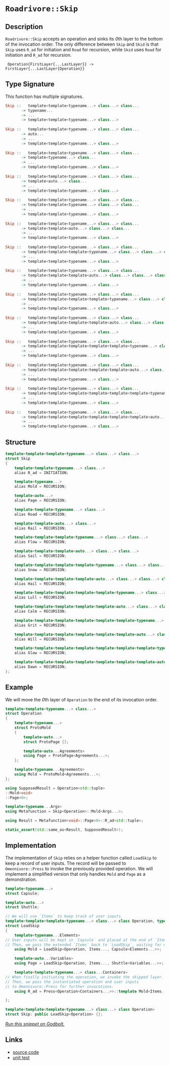 <!-- Copyright 2024 Feng Mofan
SPDX-License-Identifier: Apache-2.0 -->

# `Roadrivore::Skip`

## Description

`Roadrivore::Skip` accepts an operation and sinks its *0*th layer to the bottom of the invocation order.
The only difference between `Skip` and `Skid` is that `Skip` uses `R_ad` for initiation and `Road` for recursion, while `Skid` uses `Road` for initiation and `R_ad` for recursion.<pre><code>   Operation{FirstLayer{...LastLayer}}
-> FirstLayer{...LastLayer{Operation}}</code></pre>

## Type Signature

This function has multiple signatures.

```Haskell
Skip ::   template<template<typename...> class...> class... 
       -> typename...
       -> ...
       -> template<template<typename...> class...>
       
Skip ::   template<template<typename...> class...> class... 
       -> auto...
       -> ...
       -> template<template<typename...> class...>
       
Skip ::   template<template<typename...> class...> class... 
       -> template<typename...> class...
       -> ...
       -> template<template<typename...> class...>
       
Skip ::   template<template<typename...> class...> class... 
       -> template<auto...> class...
       -> ...
       -> template<template<typename...> class...>
       
Skip ::   template<template<typename...> class...> class... 
       -> template<template<typename...> class...> class...
       -> ...
       -> template<template<typename...> class...>
       
Skip ::   template<template<typename...> class...> class... 
       -> template<template<auto...> class...> class...
       -> ...
       -> template<template<typename...> class...>
       
Skip ::   template<template<typename...> class...> class... 
       -> template<template<template<typename...> class...> class...> class...
       -> ...
       -> template<template<typename...> class...>
       
Skip ::   template<template<typename...> class...> class... 
       -> template<template<template<auto...> class...> class...> class...
       -> ...
       -> template<template<typename...> class...>
       
Skip ::   template<template<typename...> class...> class... 
       -> template<template<template<template<typename...> class...> class...> class...> class...
       -> ...
       -> template<template<typename...> class...>
       
Skip ::   template<template<typename...> class...> class... 
       -> template<template<template<template<auto...> class...> class...> class...> class...
       -> ...
       -> template<template<typename...> class...>
       
Skip ::   template<template<typename...> class...> class... 
       -> template<template<template<template<template<typename...> class...> class...> class...> class...> class...
       -> ...
       -> template<template<typename...> class...>
       
Skip ::   template<template<typename...> class...> class... 
       -> template<template<template<template<template<auto...> class...> class...> class...> class...> class...
       -> ...
       -> template<template<typename...> class...>
       
Skip ::   template<template<typename...> class...> class... 
       -> template<template<template<template<template<template<typename...> class...> class...> class...> class...> class...> class...
       -> ...
       -> template<template<typename...> class...>
       
Skip ::   template<template<typename...> class...> class... 
       -> template<template<template<template<template<template<auto...> class...> class...> class...> class...> class...> class...
       -> ...
       -> template<template<typename...> class...>
```

## Structure

```C++
template<template<template<typename...> class...> class...>
struct Skip
{
    template<template<typename...> class...>
    alias R_ad = INITIATION;

    template<typename...>
    alias Mold = RECURSION;

    template<auto...>
    alias Page = RECURSION;

    template<template<typename...> class...>
    alias Road = RECURSION;

    template<template<auto...> class...>
    alias Rail = RECURSION;

    template<template<template<typename...> class...> class...>
    alias Flow = RECURSION;

    template<template<template<auto...> class...> class...>
    alias Sail = RECURSION;

    template<template<template<template<typename...> class...> class...> class...>
    alias Snow = RECURSION;

    template<template<template<template<auto...> class...> class...> class...>
    alias Hail = RECURSION;

    template<template<template<template<template<typename...> class...> class...> class...> class...>
    alias Lull = RECURSION;

    template<template<template<template<template<auto...> class...> class...> class...> class...>
    alias Calm = RECURSION;

    template<template<template<template<template<template<typename...> class...> class...> class...> class...> class...>
    alias Grit = RECURSION;

    template<template<template<template<template<template<auto...> class...> class...> class...> class...> class...>
    alias Will = RECURSION;

    template<template<template<template<template<template<template<typename...> class...> class...> class...> class...> class...> class...>
    alias Glow = RECURSION;

    template<template<template<template<template<template<template<auto...> class...> class...> class...> class...> class...> class...>
    alias Dawn = RECURSION;
};
```

## Example

We will move the *0*th layer of `Operation` to the end of its invocation order.

```C++
template<template<typename...> class...>
struct Operation
{ 
    template<typename...>
    struct ProtoMold
    {
        template<auto...>
        struct ProtoPage {};

        template<auto...Agreements>
        using Page = ProtoPage<Agreements...>;
    };

    template<typename...Agreements>
    using Mold = ProtoMold<Agreements...>;
};

using SupposedResult = Operation<std::tuple>
::Mold<void>
::Page<0>;

template<typename...Args>
using Metafunction = Skip<Operation>::Mold<Args...>;

using Result = Metafunction<void>::Page<0>::R_ad<std::tuple>;

static_assert(std::same_as<Result, SupposedResult>);
```

## Implementation

The implementation of `Skip` relies on a helper function called `LoadSkip` to keep a record of user inputs.
The record will be passed to `Omennivore::Press` to invoke the previously provided operation.
We will implement a simplified version that only handles `Mold` and `Page` as a demonstration.

```C++
template<typename...>
struct Capsule;

template<auto...>
struct Shuttle;

// We will use `Items` to keep track of user inputs.
template<template<template<typename...> class...> class Operation, typename...Items>
struct LoadSkip
{
    template<typename...Elements>
// User inputs will be kept in `Capsule` and placed at the end of `Items.`
// Then, we pass the extended `Items` back to `LoadSkip`, waiting for more inputs.
    using Mold = LoadSkip<Operation, Items..., Capsule<Elements...>>;

    template<auto...Variables>
    using Page = LoadSkip<Operation, Items..., Shuttle<Variables...>>;

    template<template<typename...> class...Containers>
// When finally initiating the operation, we invoke the skipped layer.
// Then, we pass the instantiated operation and user inputs
// to Omennivore::Press for further invocations.
    using R_ad = Press<Operation<Containers...>>::template Mold<Items...>;

};

template<template<template<typename...> class...> class Operation>
struct Skip: public LoadSkip<Operation> {};
```

[*Run this snippet on Godbolt.*](https://godbolt.org/#z:OYLghAFBqd5QCxAYwPYBMCmBRdBLAF1QCcAaPECAMzwBtMA7AQwFtMQByARg9KtQYEAysib0QXACx8BBAKoBnTAAUAHpwAMvAFYTStJg1DIApACYAQuYukl9ZATwDKjdAGFUtAK4sGIAKwAzKSuADJ4DJgAcj4ARpjEEmYAnKQADqgKhE4MHt6%2BAcEZWY4C4ZExLPGJXCm2mPalDEIETMQEeT5%2BQfWNOS1tBOXRcQlJqQqt7Z0FPZODw5XV4wCUtqhexMjsHASYLGkGeyaBbgQAnmmMrJgA1ADyV8RMTSfYJhoAgpPEXg63ymImAUCg%2BnxMAHYrF9brDbnsDkdMCczpdrmwAHRYt5guG3H5/Ai3AAimFadFukKsEOJJ2h4K%2BAHpGbcLEwlLdREoQGDcXCEYcXsiYXCUXy8bCBUiURcrsxMdjAthOQYQbcPIImBEEqQwczbgAVBAJO54BS3AS0c4WyK3NJtG57Yh2pjIADWt3oVAIGPFEtl6MwWIxGr2glBIthOMj%2BIIv3%2BpPJtBRoa1kWIKdkjAICmDOKVfqpepZAHVTQwAG6oN13AjGzkkIEKDIMfBGeH7QV7W5sKoJC1UeH11BPF45Yu3ADuhAQQ7umFUcdde3QLvdvpjeK8WXbAcpgWJD1HTRAIClQtuAFlPOhM4Js7nFe9AhZKTHIbSX7yY%2Bfju/Tn6eK/sipxMF4RB5kqKrsuaQiYAAjl4jDbLqm5wmBEFYqGD6FgWMYEgmZJasmpxwYhyEgW42HhpBz7vO%2BUK3NuETAPCaL7oejwJGOzhnp2SIAkwwCUdROa0XSlI0nS36fPqABKmDIJsWQVncXLsDJQH8UKuFuIB/LaccpwBvKQZPtBaqptqZATmW%2BKYPazzdnWdw0MQkwus8bBOmuHpUMQqAsHOFoue5G6fBK/JoqZwaiQoqERZFbFyjcwb3KFEaJVGeFZbG8ZEomxF3uS6bFQ%2BtGkA8GXiQx9JJUxO6sXuJyHoCwKZfVYpMqW5ZVjWwVoMQTYtm2TWGXcvbVAOwUjtxrzdVOM7BQuS4OJgq72uuE5GowlWTnc9pqi5txNl4tBErEroekQAJNua/DOlQmyhbcERVqITS5vpkUmTcR5zTkp7AVeN5lTRT7ffu9GySycgMNu62%2BeabR3ECyDnMg9Crg9txPe0xrOm9qAfTkX1obCQPjSSRF0Ci6UE4%2BvpKkDaLSQxn70n6wG6ZD3OgeBqC0RZsEIUhDAoZDGGC1hWbhgl9W/QqGL0wkHWijleIEQVNMkW4ZFi9sYNiU%2BlUq2FEO1ZDzG7uxLW3e1MrRX9XFOYDfGIheyhCSJsvG0zdGQ5THvdoVtOnGbjNvCzVxs7lH6x3iXPjY7KVK58wBAvsOEa3C1usdetCrnboe6%2BnmdsOD/vRyBnNSV%2BXxgnzqKp2Z/tglr6pMGkChnTXMlN1LNXfHGhK3EICDgQQ9Cx7ZdzTrQtANXcJgAGwaAAkgioJr/CqC3DWDnws87rTQjhMMGk4Fk58Te38nxlO0rbzC0LmMwf9rsCJViut5v%2BygjlDuoRUBMHQEIN0eA0i8ihEnYOlEf7BmwPQCuOZoww1uIofsERL45kWgvW48R94OSJBESka83Bdx7tPHehgNoGG2KuF4y1WzTVXhvLevo17bWNAwPaB137HRWq4RGbC/4sG3hoAhV1d5kI0MA0B4DIFsL2lqRw7YcYsBIOWHB18tyNRBoXDitx5FgIgVA8Ox4ciVTEYzSqFDu69xREgrOld8zPk5j%2Be%2BFCBbBgAGptDwEwWI9AAHQz0SxQSwkjEmMUeYtwLseK8NuDY4MlVx6T2nqcfxxBAnBOBOJAs9cGS5TvnAlOgZX6qkZlZdMoTbI8NxhEMQVpXoMGyGOXcw5LFfynL1astZ6wKDMVcVcBhzgJHCvqHaST9ouiOvWCI8xBCBJXBabpDBbi0KXufHRE4br3Arm0qsQJTxtTVDjPGL0iYkwELo3O%2Bi5IAH1QFGLOQA%2BJ6zipplVgU7AQcux3ALreU4KSIZFOgRzfuXjSkAvKTFcyb8QSVPfgk14gCR7/FiSAO0Xhgl4GQMYkBpilEWIBgIZ%2BRY64eNkgAKjpfShljI9T0oNNgIQBp6VMqZAynlNKuXFPMIECImMvBYH3G4cCdBCDnDQY3aF0LH6t2foiyO6L8of0SdA18sDYUPxbkPTWGKiSAlQEQIFhYYHkw7GU/mmE25Wo7iaogXsomUshQ3K1A8fFYjLpgFxqCc6RTzpE5eB5bqmtQC6yivr/WqvcRa91xStI2ubhUn1Gc/UoLqTGYNQLXkBTNaDU4Mas0FNromsEwahBeDSMUdaCkqFEjtqi8cpxJjoCBjWzJ0NTzmtOFWPAwKe0gCjSiDQ%2BZqW30VcGT4xBgDZs%2BLmoiT1xZNCMbEumnzmYgD7W4Wd86y0yWDQ2s6Taw2XmXV4Vdra3ADqHac72Y6o4gCeaAlE7bO2HBAvGj1w8xzIGeSCBIBAIAfpAAoG4gGUQnvOmkmtdb0AwYIG8FYdIOBrFoJwfwvA/DcF4KgTgelLDWHxBsLYy8zCBB4KQAgmh0NrDdAESQGINCSC4BCQIGh/AaDMCvFeZgAAcAn9CcEkLwFgEgNAaFILhrQpACMcF4AoEA0naMcC0GsOAsAYCIBABsAgODyCUDQAcOgCQog3E4KoATK8AC0K9JC3GAMgAlUgMRmF4OtQgJBB16H4IIEQYh2BSBkIITBag6OkF0FwUgk5nhpE4DwDDWGcORYU/ccCODprWbsw5pzLnbhubMLcCAHhTP0GdIKrgKxeBqY06QCASATNpDM2QCgEBmutZAMAKQZg%2BB0CdMpiAsRIuxCacQc4iXeBjeYBN%2B4sRtCKTU9RkzKD7gMCtJFrAsQvDAAoQvZTeHSBYBYIYYA4h1O8HwGjRwqlDtyYXIpcCOxqMRD2Jhy7%2Bg8CxGeBNjwWBItxjwBJo7qliCxEyJgUkp2jC0BYnRtYVADDzt8XgTAk4uK4eo/54QohxAhZx%2BF9Qn3ov6DOygaw1gvuxGU5ANYI5PqcFs%2B2lqphiOWDMHJ1AYOclYFpxANYdgluAwgK4GYfgYthG1EsMYMXijZAEOLvQ8umiLFGDUXowuBADGmJ4LoeghcOH6FMIY0v1cG5N0rmL8x2hq77DUQXZHtgSGSxwbDMm0ucFuDl%2BzjnnOueY8ViAuBvOVco9V2rCO1jGlAWMAXpBGOSECBiZIgQISSFY2YSQa8uMr1SB9sTpAJNUYxCvLgK8BPJAE%2BX/wbH/Cp5Xh7z7CmlMqZowjhrOnGt6cy%2BBIzHXAotYqxZtgnA2gsArBCWzTBoLti4MkDEXAWOefwEQXnfnZCBfx9IQnSgIsk5AH1uLXcpuu/d7J/DnAMsGfAtNcfk/p%2Bz9YvPxfLGStlaH/2QVZgavt8u5pprQfVrfvTrCrEAe/KfN%2BIwefLgaTGgc6VWSgEbT7GbNoSbI7VAubBbJbKbUgVbbMdbTbT7bbXbfbWgQ7ajE7M7C7OTa7YXO7SLR7JSPYXAt7BoSLOHH7NA/7HYOTIHEHajMHCHJQaHag%2BHf/PgZHBQVHdHTHXAnHLfYLHfWQInSLXQPrAwIwCndnGwTg/nenNIRnDgZnAgYFYkNnKwDnLnHnQdYEeAQXBoLXPwUXVsK3EIVsO3ZYOXTIBXXIPXAobwkoHITw2XTXI3bXS3fwiXMIpoHXU3Coc3a3SI/IaIm3eIkYe3F3dYTYZ3arETN3VLZvL3CAx/KA5/BfJfSRYPVfEgSkcPX/OrejUgGPLARIePAvcTEAQIBfVjCEevCEDjSQLPBzGLC/eTTgVvVTDvLTXTfTQzdrUA8zSzDgcfPLcRCsAlCsF/JESYFfUPXzGLBQvHJQ0LeQPfYnOTXQYIY/BLPDM/QornK/XvIkVAQcVYxzdYzY7YoUDyUrIAirOowIQIBo6YwA8rHUBY/4sYDY2tR5LY5IR5HYggZ5YgFgBzfrBA9yJA0bcbdA6jTA84ebRbBwXA/AwQQg9A2gzAHbPbZpCgq7fYag3gq7PAG7PABgz7Jg57Vg%2B8D7OTTg37c4HgwHHJAQ3gIQyHUQ2HcQ%2BrJHISaQtHDHOUeQzfY4iQZQsLc4tQrosnLQiwqnPQ%2Bw%2BTQw0mTgRkD9fUqw/DGwvnI0w3E8Fw9wKIvQKXBIzIwI3wtwlXYIs3d0mI43QYNw%2B0gM23X0rw2wZI/XJIhYMM2XR3HI4Le4pvR4jgTZVEtYhQDY24eEjEJEkrEPNfQEiPP/DTaPTAWPNo13QvCTFIDEIE/wbjNjKTIEiECvZMy/RTWwNvRolYBjEASQfwFPfwATXjZISQZIDjNPLgYID7QIB4jsyPf/V3Dzds8YzsnstYMHLIZwSQIAA%3D%3D%3D)

## Links

- [source code](../../../../conceptrodon/descend/roadrivore/skip.hpp)
- [unit test](../../../../tests/unit/roadrivore/skip.test.hpp)
